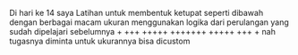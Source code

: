 Di hari ke 14 saya Latihan untuk membentuk ketupat seperti dibawah dengan berbagai macam ukuran menggunakan logika dari perulangan yang sudah dipelajari sebelumnya
   +
  +++
 +++++
+++++++
 +++++
  +++
   + 
nah tugasnya diminta untuk ukurannya bisa dicustom
